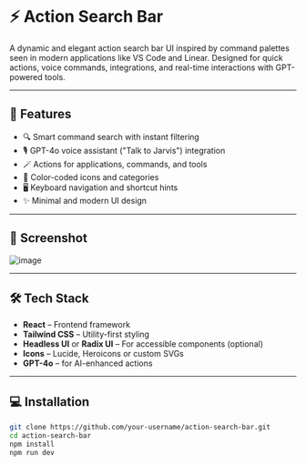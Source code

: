 # ⚡ Action Search Bar

A dynamic and elegant action search bar UI inspired by command palettes seen in modern applications like VS Code and Linear. Designed for quick actions, voice commands, integrations, and real-time interactions with GPT-powered tools.

---

## 🚀 Features

- 🔍 Smart command search with instant filtering
- 🎙️ GPT-4o voice assistant ("Talk to Jarvis") integration
- 🪄 Actions for applications, commands, and tools
- 🎨 Color-coded icons and categories
- 🖥️ Keyboard navigation and shortcut hints
- ✨ Minimal and modern UI design

---

## 📸 Screenshot
![image](https://github.com/user-attachments/assets/b746d051-194d-42ff-9c46-ef0993b55d6c)


---

## 🛠️ Tech Stack

- **React** – Frontend framework
- **Tailwind CSS** – Utility-first styling
- **Headless UI** or **Radix UI** – For accessible components (optional)
- **Icons** – Lucide, Heroicons or custom SVGs
- **GPT-4o** – for AI-enhanced actions

---

## 💻 Installation

```bash
git clone https://github.com/your-username/action-search-bar.git
cd action-search-bar
npm install
npm run dev
